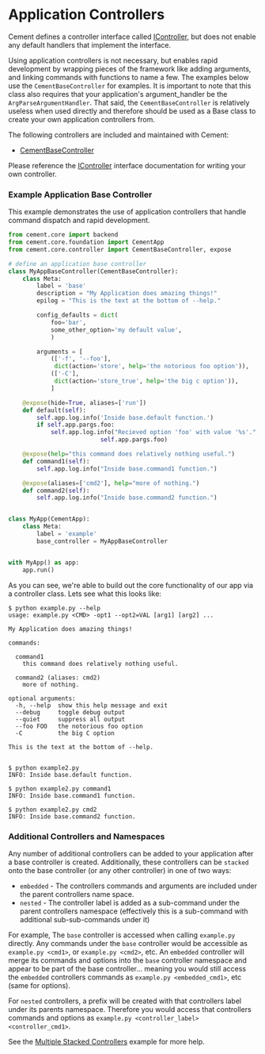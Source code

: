 # Application Controllers

Cement defines a controller interface called [IController](/%7B%7B%20version%20%7D%7D/api/core/controller.html#cement.core.controller.IController), but does not enable any default handlers that implement the interface.

Using application controllers is not necessary, but enables rapid development by wrapping pieces of the framework like adding arguments, and linking commands with functions to name a few. The examples below use the `CementBaseController` for examples. It is important to note that this class also requires that your application's argument\_handler be the `ArgParseArgumentHandler`. That said, the `CementBaseController` is relatively useless when used directly and therefore should be used as a Base class to create your own application controllers from.

The following controllers are included and maintained with Cement:

* [CementBaseController](/%7B%7B%20version%20%7D%7D/api/core/controller.html#cement.core.controller.CementBaseController)

Please reference the [IController](/%7B%7B%20version%20%7D%7D/api/core/controller.html#cement.core.controller.IController) interface documentation for writing your own controller.

### Example Application Base Controller

This example demonstrates the use of application controllers that handle command dispatch and rapid development.

```python
from cement.core import backend
from cement.core.foundation import CementApp
from cement.core.controller import CementBaseController, expose

# define an application base controller
class MyAppBaseController(CementBaseController):
    class Meta:
        label = 'base'
        description = "My Application does amazing things!"
        epilog = "This is the text at the bottom of --help."

        config_defaults = dict(
            foo='bar',
            some_other_option='my default value',
            )

        arguments = [
            (['-f', '--foo'],
             dict(action='store', help='the notorious foo option')),
            (['-C'],
             dict(action='store_true', help='the big c option')),
            ]

    @expose(hide=True, aliases=['run'])
    def default(self):
        self.app.log.info('Inside base.default function.')
        if self.app.pargs.foo:
            self.app.log.info("Recieved option 'foo' with value '%s'." % \
                          self.app.pargs.foo)

    @expose(help="this command does relatively nothing useful.")
    def command1(self):
        self.app.log.info("Inside base.command1 function.")

    @expose(aliases=['cmd2'], help="more of nothing.")
    def command2(self):
        self.app.log.info("Inside base.command2 function.")


class MyApp(CementApp):
    class Meta:
        label = 'example'
        base_controller = MyAppBaseController


with MyApp() as app:
    app.run()
```

As you can see, we're able to build out the core functionality of our app via a controller class. Lets see what this looks like:

```text
$ python example.py --help
usage: example.py <CMD> -opt1 --opt2=VAL [arg1] [arg2] ...

My Application does amazing things!

commands:

  command1
    this command does relatively nothing useful.

  command2 (aliases: cmd2)
    more of nothing.

optional arguments:
  -h, --help  show this help message and exit
  --debug     toggle debug output
  --quiet     suppress all output
  --foo FOO   the notorious foo option
  -C          the big C option

This is the text at the bottom of --help.


$ python example2.py
INFO: Inside base.default function.

$ python example2.py command1
INFO: Inside base.command1 function.

$ python example2.py cmd2
INFO: Inside base.command2 function.
```

### Additional Controllers and Namespaces

Any number of additional controllers can be added to your application after a base controller is created. Additionally, these controllers can be `stacked` onto the base controller \(or any other controller\) in one of two ways:

* `embedded` - The controllers commands and arguments are included under the parent controllers name space.
* `nested` - The controller label is added as a sub-command under the parent controllers namespace \(effectively this is a sub-command with additional sub-sub-commands under it\)

For example, The `base` controller is accessed when calling `example.py` directly. Any commands under the `base` controller would be accessible as `example.py <cmd1>`, or `example.py <cmd2>`, etc. An `embedded` controller will merge its commands and options into the `base` controller namespace and appear to be part of the base controller... meaning you would still access the `embedded` controllers commands as `example.py <embedded_cmd1>`, etc \(same for options\).

For `nested` controllers, a prefix will be created with that controllers label under its parents namespace. Therefore you would access that controllers commands and options as `example.py <controller_label> <controller_cmd1>`.

See the [Multiple Stacked Controllers](/%7B%7B%20version%20%7D%7D/examples/multiple_stacked_controllers.html) example for more help.

